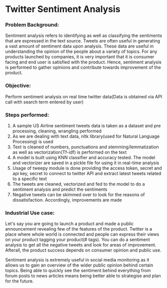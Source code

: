 # Twitter Sentiment Analysis

### Problem Background:
Sentiment analysis refers to identifying as well as classifying the sentiments that are expressed in the text source. Tweets are often useful in generating a vast amount of sentiment data upon analysis. These data are useful in understanding the opinion of the people about a variety of topics. For any products launched by companies, it is very important that it is consumer facing and end user is satisfied with the product. Hence, sentiment analysis is performed to gather opinions and contribute towards improvement of the product.

### Objective:
Perform sentiment analysis on real time twitter data(Data is obtained via API call with search term entered by user)

### Steps performed:
1. A sample US Airline sentiment tweets data is taken as a dataset and pre processing, cleaning, wrangling performed
2. As we are dealing with text data, nltk library(used for Natural Language Processing) is used
3. Text is cleaned of numbers, punctuations and stemming/lemmatization as well as vectorization(Tf-idf) is performed on the text
4. A model is built using KNN classifier and accuracy tested. The model and vectorizer are saved in a pickle file for using it in real-time analysis
5. Usage of tweepy module is done providing the access token, secret and api key, secret to connect to twitter API and extract latest tweets related to a specific text
6. The tweets are cleaned, vectorized and fed to the model to do a sentiment analysis and predict the sentiments
7. Negative tweets can be skimmed over to look for the reasons of dissatisfaction. Accordingly, improvements are made

### Industrial Use case:
Let's say you are going to launch a product and made a public announcement revealing few of the features of the product. Twitter is a place where whole world is connected and people can express their views on your product tagging your product(# tags). You can do a sentiment analysis to get all the negative tweets and look for areas of improvement. Afterall, the product success depends on consumer opinion and public use.

Sentiment analysis is extremely useful in social media monitoring as it allows us to gain an overview of the wider public opinion behind certain topics. Being able to quickly see the sentiment behind everything from forum posts to news articles means being better able to strategise and plan for the future.
